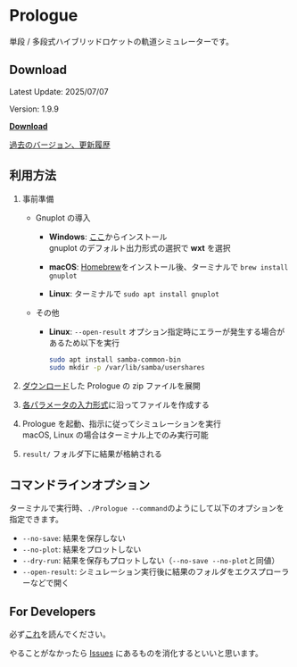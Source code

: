 # Prologue

単段 / 多段式ハイブリッドロケットの軌道シミュレーターです。

## Download

Latest Update: 2025/07/07

Version: 1.9.9

[**Download**](https://github.com/kuma003/Prologue/releases/latest)

[過去のバージョン、更新履歴](https://github.com/kuma003/Prologue/releases)

## 利用方法

1. 事前準備

   - Gnuplot の導入

     - **Windows**: [ここ](https://sourceforge.net/projects/gnuplot/files/gnuplot/5.2.8/)からインストール<br>
       gnuplot のデフォルト出力形式の選択で **wxt** を選択

     - **macOS**: [Homebrew](https://brew.sh/index_ja)をインストール後、ターミナルで `brew install gnuplot`

     - **Linux**: ターミナルで `sudo apt install gnuplot`

   - その他
     - **Linux**: `--open-result` オプション指定時にエラーが発生する場合があるため以下を実行
       ```sh
       sudo apt install samba-common-bin
       sudo mkdir -p /var/lib/samba/usershares
       ```

2. [ダウンロード](https://github.com/FROM-THE-EARTH/Prologue/releases/latest)した Prologue の zip ファイルを展開

3. [各パラメータの入力形式](https://github.com/FROM-THE-EARTH/Prologue/blob/master/docs/INPUT.md)に沿ってファイルを作成する

4. Prologue を起動、指示に従ってシミュレーションを実行<br>
   macOS, Linux の場合はターミナル上でのみ実行可能

5. `result/` フォルダ下に結果が格納される

## コマンドラインオプション

ターミナルで実行時、`./Prologue --command`のようにして以下のオプションを指定できます。

- `--no-save`: 結果を保存しない
- `--no-plot`: 結果をプロットしない
- `--dry-run`: 結果を保存もプロットしない（`--no-save --no-plot`と同値）
- `--open-result`: シミュレーション実行後に結果のフォルダをエクスプローラーなどで開く

## For Developers

必ず[これ](https://github.com/FROM-THE-EARTH/Prologue/blob/master/docs/DEVELOPMENT.md)を読んでください。

やることがなかったら [Issues](https://github.com/FROM-THE-EARTH/Prologue/issues) にあるものを消化するといいと思います。
